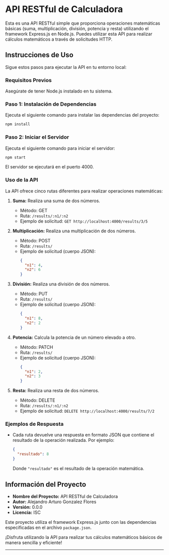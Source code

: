 # API RESTful de Calculadora

Esta es una API RESTful simple que proporciona operaciones matemáticas básicas (suma, multiplicación, división, potencia y resta) utilizando el framework Express.js en Node.js. Puedes utilizar esta API para realizar cálculos matemáticos a través de solicitudes HTTP.

## Instrucciones de Uso

Sigue estos pasos para ejecutar la API en tu entorno local:

### Requisitos Previos

Asegúrate de tener Node.js instalado en tu sistema.

### Paso 1: Instalación de Dependencias

Ejecuta el siguiente comando para instalar las dependencias del proyecto:

```bash
npm install
```

### Paso 2: Iniciar el Servidor

Ejecuta el siguiente comando para iniciar el servidor:

```bash
npm start
```

El servidor se ejecutará en el puerto 4000.

### Uso de la API

La API ofrece cinco rutas diferentes para realizar operaciones matemáticas:

1. **Suma:** Realiza una suma de dos números.
   - Método: GET
   - Ruta: `/results/:n1/:n2`
   - Ejemplo de solicitud: `GET http://localhost:4000/results/3/5`

2. **Multiplicación:** Realiza una multiplicación de dos números.
   - Método: POST
   - Ruta: `/results/`
   - Ejemplo de solicitud (cuerpo JSON):
     ```json
     {
       "n1": 4,
       "n2": 6
     }
     ```

3. **División:** Realiza una división de dos números.
   - Método: PUT
   - Ruta: `/results/`
   - Ejemplo de solicitud (cuerpo JSON):
     ```json
     {
       "n1": 8,
       "n2": 2
     }
     ```

4. **Potencia:** Calcula la potencia de un número elevado a otro.
   - Método: PATCH
   - Ruta: `/results/`
   - Ejemplo de solicitud (cuerpo JSON):
     ```json
     {
       "n1": 2,
       "n2": 3
     }
     ```

5. **Resta:** Realiza una resta de dos números.
   - Método: DELETE
   - Ruta: `/results/:n1/:n2`
   - Ejemplo de solicitud: `DELETE http://localhost:4000/results/7/2`

### Ejemplos de Respuesta

- Cada ruta devuelve una respuesta en formato JSON que contiene el resultado de la operación realizada. Por ejemplo:

  ```json
  {
    "resultado": 8
  }
  ```

  Donde `"resultado"` es el resultado de la operación matemática.

## Información del Proyecto

- **Nombre del Proyecto:** API RESTful de Calculadora
- **Autor:** Alejandro Arturo Gonzalez Flores
- **Versión:** 0.0.0
- **Licencia:** ISC

Este proyecto utiliza el framework Express.js junto con las dependencias especificadas en el archivo `package.json`.

¡Disfruta utilizando la API para realizar tus cálculos matemáticos básicos de manera sencilla y eficiente!

---
